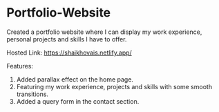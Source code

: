 # Portfolio-Website

Created a portfolio website where I can display my work experience, personal projects and skills I have to offer.

Hosted Link: https://shaikhovais.netlify.app/

Features:
1) Added parallax effect on the home page.
2) Featuring my work experience, projects and skills with some smooth transitions.
3) Added a query form in the contact section.
